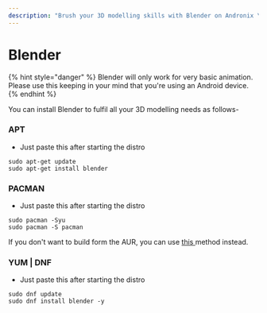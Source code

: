 ```yaml
---
description: "Brush your 3D modelling skills with Blender on Andronix \U0001F4FD"
---
```


# Blender

{% hint style="danger" %}
Blender will only work for very basic animation. Please use this keeping in your mind that you're using an Android device.
{% endhint %}

You can install Blender to fulfil all your 3D modelling needs as follows-

### APT

* Just paste this after starting the distro

```text
sudo apt-get update
sudo apt-get install blender
```

### PACMAN

* Just paste this after starting the distro

```text
sudo pacman -Syu
sudo pacman -S pacman
```

If you don't want to build form the AUR, you can use [this ](https://gist.github.com/imprakharshukla/280de1a64c527775025836c15620e6cb)method instead.

### YUM \| DNF

* Just paste this after starting the distro

```text
sudo dnf update
sudo dnf install blender -y
```

